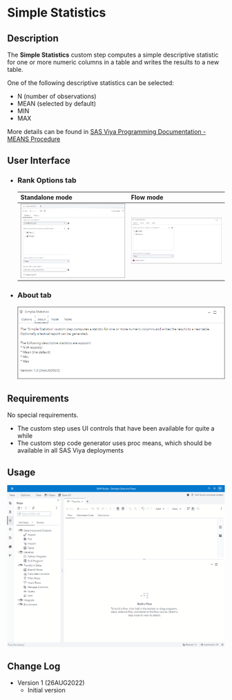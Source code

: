 # Simple Statistics

## Description

The **Simple Statistics** custom step computes a simple descriptive statistic for one or more numeric columns in a table and writes the results to a new table.

One of the following descriptive statistics can be selected:
 * N (number of observations)
 * MEAN (selected by default)
 * MIN
 * MAX
 
More details can be found in [SAS Viya Programming Documentation - MEANS Procedure](https://documentation.sas.com/?cdcId=pgmsascdc&cdcVersion=default&docsetId=proc&docsetTarget=p0f0fjpjeuco4gn1ri963f683mi4.htm)

## User Interface

* ### Rank Options tab ###

   | Standalone mode | Flow mode |
   | --- | --- |                  
   | ![](img/SimpleStatistics-tab-Options-standalone-mode.png) | ![](img/SimpleStatistics-tab-Options-flow-mode.png) |

* ### About tab ###

   ![](img/SimpleStatistics-tab-About.png)

## Requirements

No special requirements. 
  * The custom step uses UI controls that have been available for quite a while
  * The custom step code generator uses proc means, which should be available in all SAS Viya deployments

## Usage

![](img/SimpleStatistics-Demo.gif)

## Change Log

* Version 1 (26AUG2022)
    * Initial version
